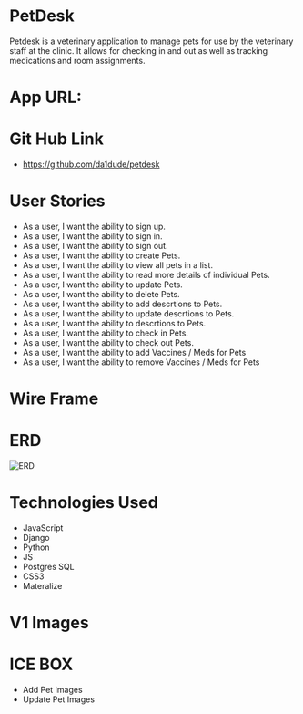 # PetDesk
Petdesk is a veterinary application to manage pets for use by the veterinary staff at the clinic. It allows for checking in and out as well as tracking medications and room assignments. 

# App URL:

# Git Hub Link
  - https://github.com/da1dude/petdesk

# User Stories
  - As a user, I want the ability to sign up.
  - As a user, I want the ability to sign in. 
  - As a user, I want the ability to sign out. 
  - As a user, I want the ability to create Pets.
  - As a user, I want the ability to view all pets in a list.
  - As a user, I want the ability to read more details of individual Pets.
  - As a user, I want the ability to update Pets.  
  - As a user, I want the ability to delete Pets. 
  - As a user, I want the ability to add descrtions to Pets.
  - As a user, I want the ability to update descrtions to Pets.
  - As a user, I want the ability to descrtions to Pets.
  - As a user, I want the ability to check in Pets.
  - As a user, I want the ability to check out Pets.
  - As a user, I want the ability to add Vaccines / Meds for Pets
  - As a user, I want the ability to remove Vaccines / Meds for Pets

# Wire Frame

# ERD

![ERD](<IMGS/Screenshot 2024-01-18 at 3.58.05 PM.png>)

# Technologies Used

- JavaScript
- Django
- Python
- JS
- Postgres SQL
- CSS3
- Materalize

# V1 Images

# ICE BOX
 - Add Pet Images
 - Update Pet Images

